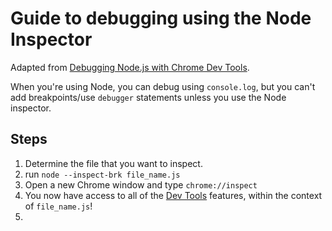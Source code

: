 # Guide to debugging using the Node Inspector

Adapted from [Debugging Node.js with Chrome Dev Tools](https://medium.com/@paul_irish/debugging-node-js-nightlies-with-chrome-devtools-7c4a1b95ae27).

When you're using Node, you can debug using `console.log`, but you can't add breakpoints/use `debugger` statements unless you use the Node inspector. 

## Steps

1. Determine the file that you want to inspect.
2. run `node --inspect-brk file_name.js`
3. Open a new Chrome window and type `chrome://inspect`
4. You now have access to all of the [Dev Tools](./dev-tools.md) features, within the context of `file_name.js`!
5. 